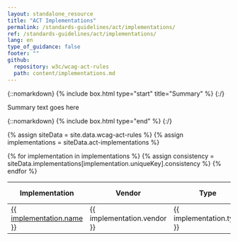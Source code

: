 ```yaml
---
layout: standalone_resource
title: "ACT Implementations"
permalink: /standards-guidelines/act/implementations/
ref: /standards-guidelines/act/implementations/
lang: en
type_of_guidance: false
footer: ""
github:
  repository: w3c/wcag-act-rules
  path: content/implementations.md
---
```


{::nomarkdown} {% include box.html type="start" title="Summary" %} {:/}

Summary text goes here

{::nomarkdown} {% include box.html type="end" %} {:/}

{% assign siteData = site.data.wcag-act-rules %}
{% assign implementations = siteData.act-implementations %}

<table>
  <thead>
    <tr>
      <th>Implementation</th>
      <th>Vendor</th>
      <th>Type</th>
      <th>Standards<th>
      <th>Consistent rules</th>
    </tr>
  </thead>
  <tbody>
    {% for implementation in implementations %}
      {% assign consistency = siteData.implementations[implementation.uniqueKey].consistency %}
      <tr>
        <td><a href="./{{ urlSlug }}">
          {{ implementation.name }}
        </a></td>
        <td>{{ implementation.vendor }}</td>
        <td>{{ implementation.type }}</td>
        <td>{{ implementation.standards | join ", " }}</td>
        <td>{{ consistency.complete }}</td>
      </tr>
    {% endfor %}
  </tbody>
</table>
